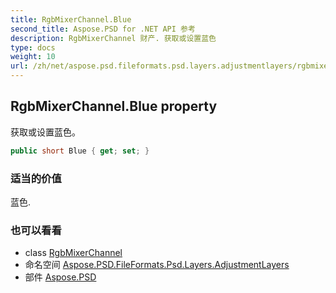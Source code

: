 ```yaml
---
title: RgbMixerChannel.Blue
second_title: Aspose.PSD for .NET API 参考
description: RgbMixerChannel 财产. 获取或设置蓝色
type: docs
weight: 10
url: /zh/net/aspose.psd.fileformats.psd.layers.adjustmentlayers/rgbmixerchannel/blue/
---
```

## RgbMixerChannel.Blue property

获取或设置蓝色。

```csharp
public short Blue { get; set; }
```

### 适当的价值

蓝色.

### 也可以看看

* class [RgbMixerChannel](../)
* 命名空间 [Aspose.PSD.FileFormats.Psd.Layers.AdjustmentLayers](../../rgbmixerchannel/)
* 部件 [Aspose.PSD](../../../)



